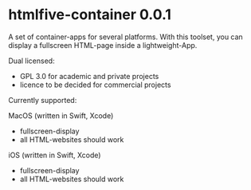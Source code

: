 # htmlfive-container 0.0.1

A set of container-apps for several platforms. With this toolset, you can display a fullscreen HTML-page inside a lightweight-App.

Dual licensed:
- GPL 3.0 for academic and private projects
- licence to be decided for commercial projects

Currently supported:

MacOS (written in Swift, Xcode)
- fullscreen-display
- all HTML-websites should work

iOS (written in Swift, Xcode)
- fullscreen-display
- all HTML-websites should work

